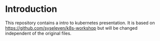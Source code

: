 # Introduction

This repository contains a intro to kubernetes presentation. It is based on
https://github.com/syseleven/k8s-workshop but will be changed independent of the
original files.
